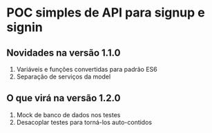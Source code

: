 POC simples de API para signup e signin
=====================

Novidades na versão 1.1.0
-------------------

1. Variáveis e funções convertidas para padrão ES6
2. Separação de serviços da model

O que virá na versão 1.2.0
--------------------

1. Mock de banco de dados nos testes
2. Desacoplar testes para torná-los auto-contidos